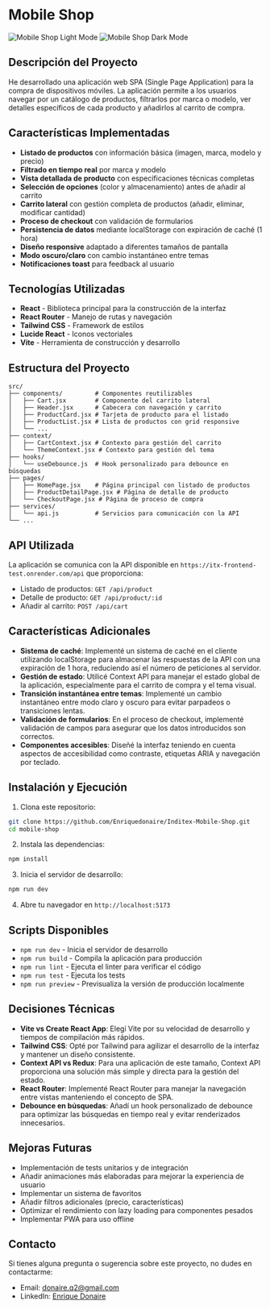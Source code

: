 # Mobile Shop

![Mobile Shop Light Mode](https://hebbkx1anhila5yf.public.blob.vercel-storage.com/Mobile%20Shop%20Inditex-zV1AGsU6bajVEYvyoQAnQPvcms16cU.png)
![Mobile Shop Dark Mode](https://hebbkx1anhila5yf.public.blob.vercel-storage.com/Mobile%20Shop%20Inditex%20Dark-cHFaHpBKaGTzDFUyFvDG6UYN8twDao.png)

## Descripción del Proyecto

He desarrollado una aplicación web SPA (Single Page Application) para la compra de dispositivos móviles. La aplicación permite a los usuarios navegar por un catálogo de productos, filtrarlos por marca o modelo, ver detalles específicos de cada producto y añadirlos al carrito de compra.

## Características Implementadas

- **Listado de productos** con información básica (imagen, marca, modelo y precio)
- **Filtrado en tiempo real** por marca y modelo
- **Vista detallada de producto** con especificaciones técnicas completas
- **Selección de opciones** (color y almacenamiento) antes de añadir al carrito
- **Carrito lateral** con gestión completa de productos (añadir, eliminar, modificar cantidad)
- **Proceso de checkout** con validación de formularios
- **Persistencia de datos** mediante localStorage con expiración de caché (1 hora)
- **Diseño responsive** adaptado a diferentes tamaños de pantalla
- **Modo oscuro/claro** con cambio instantáneo entre temas
- **Notificaciones toast** para feedback al usuario

## Tecnologías Utilizadas

- **React** - Biblioteca principal para la construcción de la interfaz
- **React Router** - Manejo de rutas y navegación
- **Tailwind CSS** - Framework de estilos
- **Lucide React** - Iconos vectoriales
- **Vite** - Herramienta de construcción y desarrollo

## Estructura del Proyecto

```
src/
├── components/         # Componentes reutilizables
│   ├── Cart.jsx        # Componente del carrito lateral
│   ├── Header.jsx      # Cabecera con navegación y carrito
│   ├── ProductCard.jsx # Tarjeta de producto para el listado
│   ├── ProductList.jsx # Lista de productos con grid responsive
│   └── ...
├── context/
│   ├── CartContext.jsx # Contexto para gestión del carrito
│   └── ThemeContext.jsx # Contexto para gestión del tema
├── hooks/
│   └── useDebounce.js  # Hook personalizado para debounce en búsquedas
├── pages/
│   ├── HomePage.jsx    # Página principal con listado de productos
│   ├── ProductDetailPage.jsx # Página de detalle de producto
│   └── CheckoutPage.jsx # Página de proceso de compra
├── services/
│   └── api.js          # Servicios para comunicación con la API
└── ...
```

## API Utilizada

La aplicación se comunica con la API disponible en `https://itx-frontend-test.onrender.com/api` que proporciona:

- Listado de productos: `GET /api/product`
- Detalle de producto: `GET /api/product/:id`
- Añadir al carrito: `POST /api/cart`

## Características Adicionales

- **Sistema de caché**: Implementé un sistema de caché en el cliente utilizando localStorage para almacenar las respuestas de la API con una expiración de 1 hora, reduciendo así el número de peticiones al servidor.
- **Gestión de estado**: Utilicé Context API para manejar el estado global de la aplicación, especialmente para el carrito de compra y el tema visual.
- **Transición instantánea entre temas**: Implementé un cambio instantáneo entre modo claro y oscuro para evitar parpadeos o transiciones lentas.
- **Validación de formularios**: En el proceso de checkout, implementé validación de campos para asegurar que los datos introducidos son correctos.
- **Componentes accesibles**: Diseñé la interfaz teniendo en cuenta aspectos de accesibilidad como contraste, etiquetas ARIA y navegación por teclado.

## Instalación y Ejecución

1. Clona este repositorio:
```bash
git clone https://github.com/Enriquedonaire/Inditex-Mobile-Shop.git
cd mobile-shop
```

2. Instala las dependencias:
```bash
npm install
```

3. Inicia el servidor de desarrollo:
```bash
npm run dev
```

4. Abre tu navegador en `http://localhost:5173`

## Scripts Disponibles

- `npm run dev` - Inicia el servidor de desarrollo
- `npm run build` - Compila la aplicación para producción
- `npm run lint` - Ejecuta el linter para verificar el código
- `npm run test` - Ejecuta los tests
- `npm run preview` - Previsualiza la versión de producción localmente

## Decisiones Técnicas

- **Vite vs Create React App**: Elegí Vite por su velocidad de desarrollo y tiempos de compilación más rápidos.
- **Tailwind CSS**: Opté por Tailwind para agilizar el desarrollo de la interfaz y mantener un diseño consistente.
- **Context API vs Redux**: Para una aplicación de este tamaño, Context API proporciona una solución más simple y directa para la gestión del estado.
- **React Router**: Implementé React Router para manejar la navegación entre vistas manteniendo el concepto de SPA.
- **Debounce en búsquedas**: Añadí un hook personalizado de debounce para optimizar las búsquedas en tiempo real y evitar renderizados innecesarios.

## Mejoras Futuras

- Implementación de tests unitarios y de integración
- Añadir animaciones más elaboradas para mejorar la experiencia de usuario
- Implementar un sistema de favoritos
- Añadir filtros adicionales (precio, características)
- Optimizar el rendimiento con lazy loading para componentes pesados
- Implementar PWA para uso offline

## Contacto

Si tienes alguna pregunta o sugerencia sobre este proyecto, no dudes en contactarme:

- Email: [donaire.q2@gmail.com](mailto:donaire.q2@gmail.com)
- LinkedIn: [Enrique Donaire](https://linkedin.com/in/enrique-donaire)